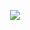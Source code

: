 <p align="center">
    <img src="https://lanyard-profile-readme.vercel.app/api/698985944426086410?hideTimestamp=true&idleMessage=basit bir adamım&hideBadges=false&bg=21004F&borderRadius=40px"/>
